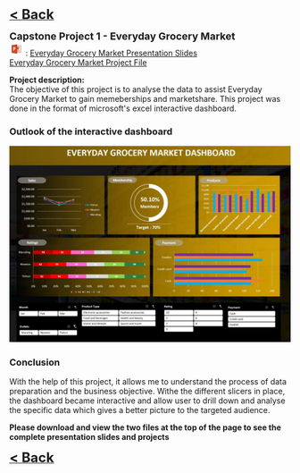 <a href="javascript:history.back()"><b><font size="+2">< Back</font></b></a> 
  

<b><font size="+1">Capstone Project 1 - Everyday Grocery Market</font></b><br>
<img src="images/ppt.png" height="25" width="25"/> : <a><a href="/Projects/Nicholas Yang Jun Hao Capstone Project 1.pdf" target="_blank">Everyday Grocery Market Presentation Slides</a><br>
<a><a href="/Projects/Nicholas Yang Jun Hao Capstone Project 1.xlsx" target="_blank">Everyday Grocery Market Project File</a>
  

**Project description:** <br>
The objective of this project is to analyse the data to assist Everyday Grocery Market to gain memeberships and marketshare. This project was done in the format of microsoft's excel interactive dashboard.



### Outlook of the interactive dashboard

<img src="images/Capstone 1 dashboard.JPG"/>

### Conclusion

With the help of this project, it allows me to understand the process of data preparation and the business objective. Withe the different slicers in place, the dashboard became interactive and allow user to drill down and analyse the specific data which gives a better picture to the targeted audience.

<b>Please download and view the two files at the top of the page to see the complete presentation slides and projects</b>


<a href="javascript:history.back()"><b><font size="+2">< Back</font></b></a>
